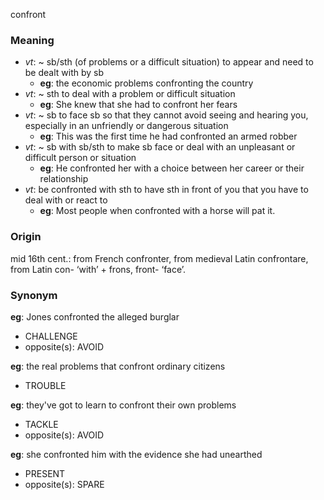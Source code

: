 confront
### Meaning
+ _vt_: ~ sb/sth (of problems or a difficult situation) to appear and need to be dealt with by sb
	+ __eg__: the economic problems confronting the country
+ _vt_: ~ sth to deal with a problem or difficult situation
	+ __eg__: She knew that she had to confront her fears
+ _vt_: ~ sb to face sb so that they cannot avoid seeing and hearing you, especially in an unfriendly or dangerous situation
	+ __eg__: This was the first time he had confronted an armed robber
+ _vt_: ~ sb with sb/sth to make sb face or deal with an unpleasant or difficult person or situation
	+ __eg__: He confronted her with a choice between her career or their relationship
+ _vt_: be confronted with sth to have sth in front of you that you have to deal with or react to
	+ __eg__: Most people when confronted with a horse will pat it.

### Origin

mid 16th cent.: from French confronter, from medieval Latin confrontare, from Latin con- ‘with’ + frons, front- ‘face’.

### Synonym

__eg__: Jones confronted the alleged burglar

+ CHALLENGE
+ opposite(s): AVOID

__eg__: the real problems that confront ordinary citizens

+ TROUBLE

__eg__: they've got to learn to confront their own problems

+ TACKLE
+ opposite(s): AVOID

__eg__: she confronted him with the evidence she had unearthed

+ PRESENT
+ opposite(s): SPARE


